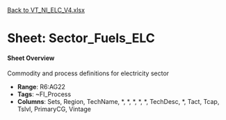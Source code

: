 [Back to VT_NI_ELC_V4.xlsx](README.md)

# Sheet: Sector_Fuels_ELC

#### Sheet Overview

Commodity and process definitions for electricity sector

- **Range**: R6:AG22
- **Tags**: ~FI_Process
- **Columns**: Sets, Region, TechName, *, *, *, *, *, TechDesc, *, Tact, Tcap, Tslvl, PrimaryCG, Vintage

